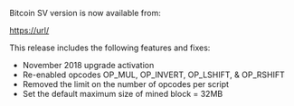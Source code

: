 Bitcoin SV version <next> is now available from:

  <https://url/>

This release includes the following features and fixes:
 - November 2018 upgrade activation
 - Re-enabled opcodes OP_MUL, OP_INVERT, OP_LSHIFT, & OP_RSHIFT
 - Removed the limit on the number of opcodes per script
 - Set the default maximum size of mined block = 32MB
